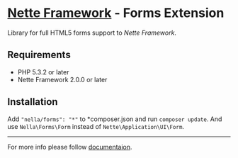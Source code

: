[Nette Framework](http://nette.org) - Forms Extension
=====================================================

Library for full HTML5 forms support to _Nette Framework_.

Requirements
------------

- PHP 5.3.2 or later
- Nette Framework 2.0.0 or later


Installation
------------

Add `"nella/forms": "*"` to *composer.json and run `composer update`.
And use `Nella\Forms\Form` instead of `Nette\Application\UI\Form`.


-----

For more info please follow [documentaion](http://doc.nellafw.org/en/forms).
